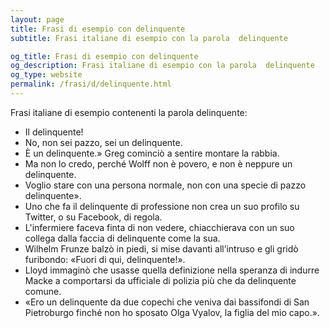 ```yaml
---
layout: page
title: Frasi di esempio con delinquente 
subtitle: Frasi italiane di esempio con la parola  delinquente

og_title: Frasi di esempio con delinquente 
og_description: Frasi italiane di esempio con la parola  delinquente
og_type: website
permalink: /frasi/d/delinquente.html
---
```


Frasi italiane di esempio contenenti la parola delinquente:


- Il delinquente!
- No, non sei pazzo, sei un delinquente.
- È un delinquente.» Greg cominciò a sentire montare la rabbia.
- Ma non lo credo, perché Wolff non è povero, e non è neppure un delinquente.
- Voglio stare con una persona normale, non con una specie di pazzo delinquente».
- Uno che fa il delinquente di professione non crea un suo profilo su Twitter, o su Facebook, di regola.
- L'infermiere faceva finta di non vedere, chiacchierava con un suo collega dalla faccia di delinquente come la sua.
- Wilhelm Frunze balzò in piedi, si mise davanti all’intruso e gli gridò furibondo: «Fuori di qui, delinquente!».
- Lloyd immaginò che usasse quella definizione nella speranza di indurre Macke a comportarsi da ufficiale di polizia più che da delinquente comune.
- «Ero un delinquente da due copechi che veniva dai bassifondi di San Pietroburgo finché non ho sposato Olga Vyalov, la figlia del mio capo.».
